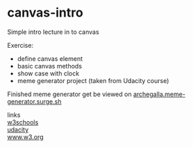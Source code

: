 # canvas-intro
Simple intro lecture in to canvas

Exercise:
- define canvas element 
- basic canvas methods
- show case with clock 
- meme generator project (taken from Udacity course)

Finished meme generator get be viewed on <a href="http://archegalla.meme-generator.surge.sh/">archegalla.meme-generator.surge.sh</a>
 
 links
 <br>
 <a href="https://www.w3schools.com/tags/ref_canvas.asp">w3schools</a>
 <br>
 <a href="https://www.udacity.com">udacity</a>
 <br>
 <a href="https://www.udacity.com">www.w3.org</a>
 
 